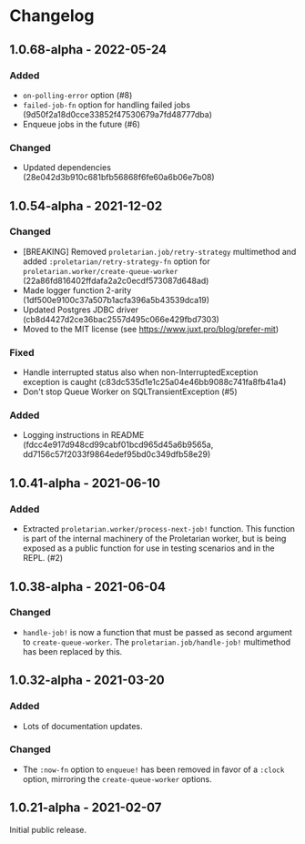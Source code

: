 # Changelog

## 1.0.68-alpha - 2022-05-24

### Added

* `on-polling-error` option (#8)
* `failed-job-fn` option for handling failed jobs (9d50f2a18d0cce33852f47530679a7fd48777dba)
* Enqueue jobs in the future (#6)

### Changed

* Updated dependencies (28e042d3b910c681bfb56868f6fe60a6b06e7b08)

## 1.0.54-alpha - 2021-12-02

### Changed

* [BREAKING] Removed `proletarian.job/retry-strategy` multimethod and added `:proletarian/retry-strategy-fn` option for
  `proletarian.worker/create-queue-worker` (22a86fd816402ffdafa2a2c0ecdf573087d648ad)
* Made logger function 2-arity (1df500e9100c37a507b1acfa396a5b43539dca19)
* Updated Postgres JDBC driver (cb8d4427d2ce36bac2557d495c066e429fbd7303)
* Moved to the MIT license (see https://www.juxt.pro/blog/prefer-mit)

### Fixed

* Handle interrupted status also when non-InterruptedException exception is caught (c83dc535d1e1c25a04e46bb9088c741fa8fb41a4)
* Don't stop Queue Worker on SQLTransientException (#5)

### Added

* Logging instructions in README (fdcc4e917d948cd99cabf01bcd965d45a6b9565a, dd7156c57f2033f9864edef95bd0c349dfb58e29)

## 1.0.41-alpha - 2021-06-10

### Added

* Extracted `proletarian.worker/process-next-job!` function. This function is part of the internal machinery of the
  Proletarian worker, but is being exposed as a public function for use in testing scenarios and in the REPL. (#2)

## 1.0.38-alpha - 2021-06-04

### Changed

* `handle-job!` is now a function that must be passed as second argument to `create-queue-worker`. The
  `proletarian.job/handle-job!` multimethod has been replaced by this.

## 1.0.32-alpha - 2021-03-20

### Added

* Lots of documentation updates.

### Changed

* The `:now-fn` option to `enqueue!` has been removed in favor of a `:clock` option, mirroring the `create-queue-worker`
  options.

## 1.0.21-alpha - 2021-02-07

Initial public release.
